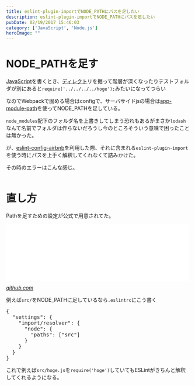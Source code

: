 ```yaml
---
title: eslint-plugin-importでNODE_PATHにパスを足したい
description: eslint-plugin-importでNODE_PATHにパスを足したい
pubDate: 02/19/2017 15:46:03
category: ['JavaScript', 'Node.js']
heroImage: ""
---
```

<h1>NODE_PATHを足す</h1>

<p><a class="keyword" href="http://d.hatena.ne.jp/keyword/JavaScript">JavaScript</a>を書くとき、<a class="keyword" href="http://d.hatena.ne.jp/keyword/%A5%C7%A5%A3%A5%EC%A5%AF%A5%C8">ディレクト</a>リを掘って階層が深くなったりテストフォルダが別にあると<code>require('../../../../hoge');</code>みたいになってつらい</p>

<p>なのでWebpackで固める場合はconfigで、サーバサイドjsの場合は<a href="https://www.npmjs.com/package/app-module-path">app-module-path</a>を使ってNODE_PATHを足している。</p>

<p><code>node_modules</code>配下のフォルダ名を上書きしてしまう恐れもあるがまさか<code>lodash</code>なんて名前でフォルダは作らないだろうし今のところそういう意味で困ったことは無かった。</p>

<p>が、<a href="https://www.npmjs.com/package/eslint-config-airbnb">eslint-config-airbnb</a>を利用した際、それに含まれる<code>eslint-plugin-import</code>を使う時にパスを上手く解釈してくれなくて詰みかけた。</p>

<p>その時のエラーはこんな感じ。</p>

<p><img src="https://i.gyazo.com/d432c35d4094b2cbff8669fa75f4201e.png" alt="" /></p>

<h1>直し方</h1>

<p>Pathを足すための設定が公式で用意されてた。</p>

<p><iframe src="//hatenablog-parts.com/embed?url=https%3A%2F%2Fgithub.com%2Fbenmosher%2Feslint-plugin-import%2Fblob%2Fmaster%2Fresolvers%2FREADME.md" title="eslint-plugin-import/README.md at master · benmosher/eslint-plugin-import · GitHub" class="embed-card embed-webcard" scrolling="no" frameborder="0" style="display: block; width: 100%; height: 155px; max-width: 500px; margin: 10px 0px;"></iframe><cite class="hatena-citation"><a href="https://github.com/benmosher/eslint-plugin-import/blob/master/resolvers/README.md">github.com</a></cite></p>

<p>例えば<code>src/</code>をNODE_PATHに足しているなら<code>.eslintrc</code>にこう書く</p>

<pre class="code" data-lang="" data-unlink>{
  &#34;settings&#34;: {
    &#34;import/resolver&#34;: {
      &#34;node&#34;: {
        &#34;paths&#34;: [&#34;src&#34;]
      }
    }
  }
}</pre>


<p> これで例えば<code>src/hoge.js</code>を<code>require('hoge')</code>していてもESLintがきちんと解釈してくれるようになる。</p>

